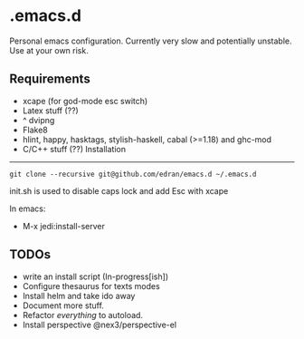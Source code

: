 .emacs.d
========

Personal emacs configuration. Currently very slow and potentially
unstable. Use at your own risk.

Requirements
------------

 * xcape (for god-mode esc switch)
 * Latex stuff (??)
 * ^ dvipng
 * Flake8
 * hlint, happy, hasktags, stylish-haskell, cabal (>=1.18) and ghc-mod
 * C/C++ stuff (??)
Installation
------------

```
git clone --recursive git@github.com/edran/emacs.d ~/.emacs.d
```

init.sh is used to disable caps lock and add Esc with xcape

In emacs:
* M-x jedi:install-server

TODOs
-----

* write an install script (In-progress[ish])
* Configure thesaurus for texts modes
* Install helm and take ido away
* Document more stuff.
* Refactor *everything* to autoload.
* Install perspective @nex3/perspective-el
